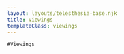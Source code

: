 ```yaml
---
layout: layouts/telesthesia-base.njk
title: Viewings
templateClass: viewings
---
```


    #Viewings
